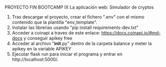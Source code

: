 PROYECTO FIN BOOTCAMP IX 
La aplicación web: Simulador de cryptos


1. Tras descargar el proyecto, crear el fichero ".env" con el mismo contenido que la plantilla "env_template".
2. Instalar las librerias usando "pip install requirements-dev.txt"
3. Acceder a coinapi a traves de este enlace: https://docs.coinapi.io/#md-docs y conseguir apikey free
4. Acceder al archivo "__init__.py" dentro de la carpeta balance y meter la apikey en la variable APIKEY
5. Ejecutar flask run para iniciar el programa y entrar en http://localhost:5000/.

